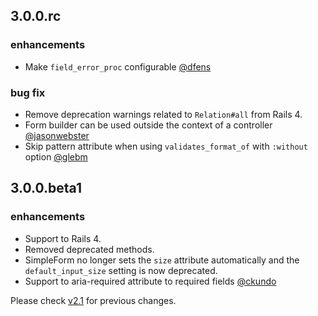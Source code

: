 ## 3.0.0.rc

### enhancements
  * Make `field_error_proc` configurable [@dfens](https://github.com/dfens)

### bug fix
  * Remove deprecation warnings related to `Relation#all` from Rails 4.
  * Form builder can be used outside the context of a controller [@jasonwebster](https://github.com/jasonwebster)
  * Skip pattern attribute when using `validates_format_of` with `:without` option [@glebm](https://github.com/glebm)

## 3.0.0.beta1

### enhancements
  * Support to Rails 4.
  * Removed deprecated methods.
  * SimpleForm no longer sets the `size` attribute automatically and the `default_input_size` setting
  is now deprecated.
  * Support to aria-required attribute to required fields [@ckundo](https://github.com/ckundo)

Please check [v2.1](https://github.com/plataformatec/simple_form/blob/v2.1/CHANGELOG.md) for previous changes.
